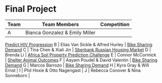 # Final Project

Team  | Team Members | Competition
------------- | ------------- | -------------
A | Bianca Gonzalez & Emily Miller | 
<a target="_blank" class="page-link" href="https://www.kaggle.com/c/hivprogression/">Predict HIV Progression</a>
B | Elias Van Sickle & Alfred Hurley | 
<a target="_blank" class="page-link" href="https://www.kaggle.com/c/bike-sharing-demand/">Bike Sharing Demand</a>
C | Tina Chen & Xiali Jin | 
<a target="_blank" class="page-link" href="https://www.kaggle.com/c/sberbank-russian-housing-market/">Sberbank Russian Housing Market</a>
D | Brenda Li | 
<a target="_blank" class="page-link" href="https://www.kaggle.com/c/afsis-soil-properties/">Africa Soil Property Prediction Challenge</a>
E | Connor McCormick | <a target="_blank" class="page-link" href="https://www.kaggle.com/c/shelter-animal-outcomes/">Shelter Animal Outcomes</a>
F | Aayam Poudel & David Valentin | 
<a target="_blank" class="page-link" href="https://www.kaggle.com/c/bike-sharing-demand/">Bike Sharing Demand</a>
G | Marcos Barrozo | 
<a target="_blank" class="page-link" href="https://www.kaggle.com/c/bike-sharing-demand/">Bike Sharing Demand</a>
H | Kyra Gray & Will Ernst | 
I | Phil Hoxie & Otto Nagengast | 
J | Rebecca Conover & Nina Sonneborn | 
